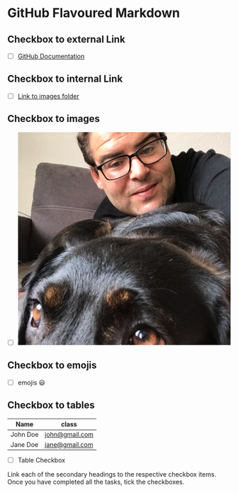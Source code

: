 # GitHub Flavoured Markdown

## Checkbox to external Link

- [ ]  [GitHub Documentation](https://help.github.com/en)

## Checkbox to internal Link

- [ ]  [Link to images folder](https://github.com/Sezai-Keskin/authoring/tree/master/images)

## Checkbox to images

- [ ] ![images](images/Profilbild_Sezai_Keskin.png)

## Checkbox to emojis

- [ ] emojis :smiley:

## Checkbox to tables

|Name    | class   |
| ------- | ------ |
| John Doe | john@gmail.com|
| Jane Doe | jane@gmail.com|

- [ ] Table Checkbox

Link each of the secondary headings to the respective checkbox items.
Once you have completed all the tasks, tick the checkboxes.
